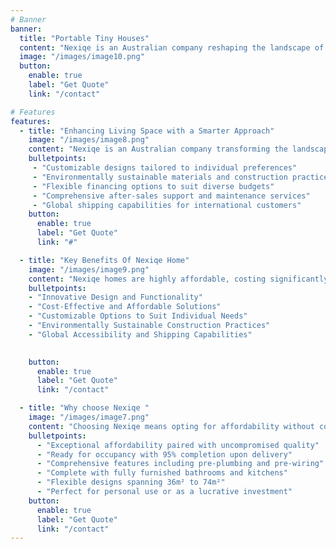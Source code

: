 ```yaml
---
# Banner
banner:
  title: "Portable Tiny Houses"
  content: "Nexiqe is an Australian company reshaping the landscape of affordable living worldwide. We are now a leading provider of portable tiny homes, offering an innovative and cost-efficient housing solutions for everyone.."
  image: "/images/image10.png"
  button:
    enable: true
    label: "Get Quote"
    link: "/contact"

# Features
features:
  - title: "Enhancing Living Space with a Smarter Approach"
    image: "/images/image8.png"
    content: "Nexiqe is an Australian company transforming the landscape of affordable living worldwide. As a pioneering provider of portable tiny homes, we offer innovative and cost-effective housing solutions for everyone."
    bulletpoints:
     - "Customizable designs tailored to individual preferences"
     - "Environmentally sustainable materials and construction practices"
     - "Flexible financing options to suit diverse budgets"
     - "Comprehensive after-sales support and maintenance services"
     - "Global shipping capabilities for international customers"
    button:
      enable: true
      label: "Get Quote"
      link: "#"

  - title: "Key Benefits Of Nexiqe Home"
    image: "/images/image9.png"
    content: "Nexiqe homes are highly affordable, costing significantly less than comparable prefabricated houses per square meter. They offer a versatile range of cabins and tiny homes from 36m² to 74m², suitable for various living space needs. These homes are adaptable, available in open or multi-bedroom floor plans, making them perfect for offices, extra living areas, granny flats, or small businesses."
    bulletpoints:
    - "Innovative Design and Functionality"
    - "Cost-Effective and Affordable Solutions"
    - "Customizable Options to Suit Individual Needs"
    - "Environmentally Sustainable Construction Practices"
    - "Global Accessibility and Shipping Capabilities"

      
    button:
      enable: true
      label: "Get Quote"
      link: "/contact"

  - title: "Why choose Nexiqe "
    image: "/images/image7.png"
    content: "Choosing Nexiqe means opting for affordability without compromising quality. Our homes arrive 95% complete, saving you time and hassle with pre-plumbing, pre-wiring, and fully equipped bathrooms and kitchens. Whether you're looking for a versatile living space or an income-generating opportunity like a granny flat or Airbnb rental, Nexiqe offers customizable options from 36m² to 74m². With a commitment to sustainable practices and global accessibility, Nexiqe delivers practical and eco-friendly housing solutions tailored to modern living needs."
    bulletpoints:
      - "Exceptional affordability paired with uncompromised quality"
      - "Ready for occupancy with 95% completion upon delivery"
      - "Comprehensive features including pre-plumbing and pre-wiring"
      - "Complete with fully furnished bathrooms and kitchens"
      - "Flexible designs spanning 36m² to 74m²"
      - "Perfect for personal use or as a lucrative investment"
    button:
      enable: true
      label: "Get Quote"
      link: "/contact"
---
```

